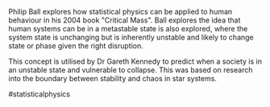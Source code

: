Philip Ball explores how statistical physics can be applied to human behaviour in his 2004 book "Critical Mass".  Ball explores the idea that human systems can be in a metastable state is also explored, where the system state is unchanging but is inherently unstable and likely to change state or phase given the right disruption. 

This concept is utilised by Dr Gareth Kennedy to predict when a society is in an unstable state and vulnerable to collapse. This was based on research into the boundary between stability and chaos in star systems. 

#statisticalphysics